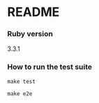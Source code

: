 # README

### Ruby version

3.3.1

### How to run the test suite

```
make test
```

```
make e2e
```